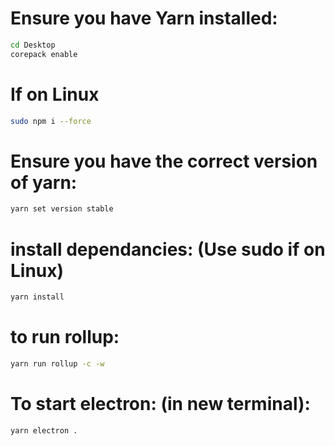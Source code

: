 # Ensure you have Yarn installed:

```bash
cd Desktop
corepack enable
```

# If on Linux

```bash
sudo npm i --force
```

# Ensure you have the correct version of yarn:

```bash
yarn set version stable
```

# install dependancies: (Use sudo if on Linux)

```bash
yarn install
```

# to run rollup: 

```bash
yarn run rollup -c -w
```

# To start electron: (in new terminal):

```bash
yarn electron .
```
